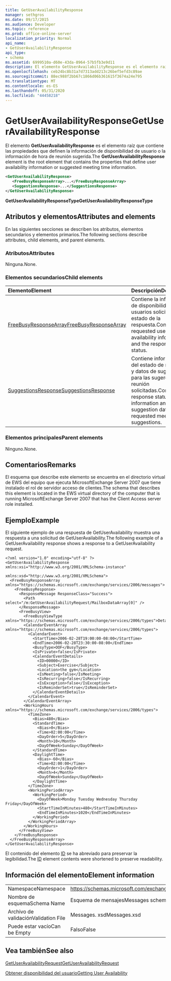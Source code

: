 ```yaml
---
title: GetUserAvailabilityResponse
manager: sethgros
ms.date: 09/17/2015
ms.audience: Developer
ms.topic: reference
ms.prod: office-online-server
localization_priority: Normal
api_name:
- GetUserAvailabilityResponse
api_type:
- schema
ms.assetid: 6999510a-d60e-43da-8964-57b5fb3e9d11
description: El elemento GetUserAvailabilityResponse es el elemento raíz que contiene las propiedades que definen la información de disponibilidad de usuario o la información de hora de reunión sugerida.
ms.openlocfilehash: ceb24bc8b31a7d7313add213c26bef5efd3c89ae
ms.sourcegitcommit: 88ec988f2bb67c1866d06b361615f3674a24e795
ms.translationtype: MT
ms.contentlocale: es-ES
ms.lasthandoff: 05/31/2020
ms.locfileid: "44458218"
---
```

# <a name="getuseravailabilityresponse"></a><span data-ttu-id="efcd9-103">GetUserAvailabilityResponse</span><span class="sxs-lookup"><span data-stu-id="efcd9-103">GetUserAvailabilityResponse</span></span>

<span data-ttu-id="efcd9-104">El elemento **GetUserAvailabilityResponse** es el elemento raíz que contiene las propiedades que definen la información de disponibilidad de usuario o la información de hora de reunión sugerida.</span><span class="sxs-lookup"><span data-stu-id="efcd9-104">The **GetUserAvailabilityResponse** element is the root element that contains the properties that define user availability information or suggested meeting time information.</span></span> 
  
```xml
<GetUserAvailabilityResponse>
   <FreeBusyResponseArray>...</FreeBusyResponseArray>
   <SuggestionsResponse>...</SuggestionsResponse>
</GetUserAvailabilityResponse>
```

 <span data-ttu-id="efcd9-105">**GetUserAvailabilityResponseType**</span><span class="sxs-lookup"><span data-stu-id="efcd9-105">**GetUserAvailabilityResponseType**</span></span>
## <a name="attributes-and-elements"></a><span data-ttu-id="efcd9-106">Atributos y elementos</span><span class="sxs-lookup"><span data-stu-id="efcd9-106">Attributes and elements</span></span>

<span data-ttu-id="efcd9-107">En las siguientes secciones se describen los atributos, elementos secundarios y elementos primarios.</span><span class="sxs-lookup"><span data-stu-id="efcd9-107">The following sections describe attributes, child elements, and parent elements.</span></span>
  
### <a name="attributes"></a><span data-ttu-id="efcd9-108">Atributos</span><span class="sxs-lookup"><span data-stu-id="efcd9-108">Attributes</span></span>

<span data-ttu-id="efcd9-109">Ninguna.</span><span class="sxs-lookup"><span data-stu-id="efcd9-109">None.</span></span>
  
### <a name="child-elements"></a><span data-ttu-id="efcd9-110">Elementos secundarios</span><span class="sxs-lookup"><span data-stu-id="efcd9-110">Child elements</span></span>

|<span data-ttu-id="efcd9-111">**Elemento**</span><span class="sxs-lookup"><span data-stu-id="efcd9-111">**Element**</span></span>|<span data-ttu-id="efcd9-112">**Descripción**</span><span class="sxs-lookup"><span data-stu-id="efcd9-112">**Description**</span></span>|
|:-----|:-----|
|[<span data-ttu-id="efcd9-113">FreeBusyResponseArray</span><span class="sxs-lookup"><span data-stu-id="efcd9-113">FreeBusyResponseArray</span></span>](freebusyresponsearray.md) <br/> |<span data-ttu-id="efcd9-114">Contiene la información de disponibilidad de los usuarios solicitados y el estado de la respuesta.</span><span class="sxs-lookup"><span data-stu-id="efcd9-114">Contains the requested users' availability information and the response status.</span></span>  <br/> |
|[<span data-ttu-id="efcd9-115">SuggestionsResponse</span><span class="sxs-lookup"><span data-stu-id="efcd9-115">SuggestionsResponse</span></span>](suggestionsresponse.md) <br/> |<span data-ttu-id="efcd9-116">Contiene información del estado de respuesta y datos de sugerencia para las sugerencias de reunión solicitadas.</span><span class="sxs-lookup"><span data-stu-id="efcd9-116">Contains response status information and suggestion data for requested meeting suggestions.</span></span>  <br/> |
   
### <a name="parent-elements"></a><span data-ttu-id="efcd9-117">Elementos principales</span><span class="sxs-lookup"><span data-stu-id="efcd9-117">Parent elements</span></span>

<span data-ttu-id="efcd9-118">Ninguno.</span><span class="sxs-lookup"><span data-stu-id="efcd9-118">None.</span></span>
  
## <a name="remarks"></a><span data-ttu-id="efcd9-119">Comentarios</span><span class="sxs-lookup"><span data-stu-id="efcd9-119">Remarks</span></span>

<span data-ttu-id="efcd9-120">El esquema que describe este elemento se encuentra en el directorio virtual de EWS del equipo que ejecuta MicrosoftExchange Server 2007 que tiene instalado el rol de servidor acceso de clientes.</span><span class="sxs-lookup"><span data-stu-id="efcd9-120">The schema that describes this element is located in the EWS virtual directory of the computer that is running MicrosoftExchange Server 2007 that has the Client Access server role installed.</span></span>
  
## <a name="example"></a><span data-ttu-id="efcd9-121">Ejemplo</span><span class="sxs-lookup"><span data-stu-id="efcd9-121">Example</span></span>

<span data-ttu-id="efcd9-122">El siguiente ejemplo de una respuesta de GetUserAvailability muestra una respuesta a una solicitud de GetUserAvailability.</span><span class="sxs-lookup"><span data-stu-id="efcd9-122">The following example of a GetUserAvailability response shows a response to a GetUserAvailability request.</span></span>
  
```
<?xml version="1.0" encoding="utf-8" ?>
<GetUserAvailabilityResponse xmlns:xsi="http://www.w3.org/2001/XMLSchema-instance"
                             xmlns:xsd="http://www.w3.org/2001/XMLSchema">
  <FreeBusyResponseArray xmlns="https://schemas.microsoft.com/exchange/services/2006/messages">
    <FreeBusyResponse>
      <ResponseMessage ResponseClass="Success">
        <Path select="/m:GetUserAvailabilityRequest/MailboxDataArray[0]" />
      </ResponseMessage>
      <FreeBusyView>
        <FreeBusyViewType xmlns="https://schemas.microsoft.com/exchange/services/2006/types">Detailed</FreeBusyViewType>
        <CalendarEventArray xmlns="https://schemas.microsoft.com/exchange/services/2006/types">
          <CalendarEvent>
            <StartTime>2006-02-28T19:00:00-08:00</StartTime>
            <EndTime>2006-02-28T23:30:00-08:00</EndTime>
            <BusyType>OOF</BusyType>
            <IsPrivate>false</IsPrivate>
            <CalendarEventDetails>
              <ID>00000</ID>
              <Subject>Exercise</Subject>
              <Location>the gym</Location>
              <IsMeeting>false</IsMeeting>
              <IsRecurring>false</IsRecurring>
              <IsException>false</IsException>
              <IsReminderSet>true</IsReminderSet>
            </CalendarEventDetails>
          </CalendarEvent>
        </CalendarEventArray>
        <WorkingHours xmlns="https://schemas.microsoft.com/exchange/services/2006/types">
          <TimeZone>
            <Bias>480</Bias>
            <StandardTime>
              <Bias>0</Bias>
              <Time>02:00:00</Time>
              <DayOrder>5</DayOrder>
              <Month>10</Month>
              <DayOfWeek>Sunday</DayOfWeek>
            </StandardTime>
            <DaylightTime>
              <Bias>-60</Bias>
              <Time>02:00:00</Time>
              <DayOrder>1</DayOrder>
              <Month>4</Month>
              <DayOfWeek>Sunday</DayOfWeek>
            </DaylightTime>
          </TimeZone>
          <WorkingPeriodArray>
            <WorkingPeriod>
              <DayOfWeek>Monday Tuesday Wednesday Thursday Friday</DayOfWeek>
              <StartTimeInMinutes>480</StartTimeInMinutes>
              <EndTimeInMinutes>1020</EndTimeInMinutes>
            </WorkingPeriod>
          </WorkingPeriodArray>
        </WorkingHours>
      </FreeBusyView>
    </FreeBusyResponse>
  </FreeBusyResponseArray>
</GetUserAvailabilityResponse>
```

<span data-ttu-id="efcd9-123">El contenido del elemento [ID](id.md) se ha abreviado para preservar la legibilidad.</span><span class="sxs-lookup"><span data-stu-id="efcd9-123">The [ID](id.md) element contents were shortened to preserve readability.</span></span> 
  
## <a name="element-information"></a><span data-ttu-id="efcd9-124">Información del elemento</span><span class="sxs-lookup"><span data-stu-id="efcd9-124">Element information</span></span>

|||
|:-----|:-----|
|<span data-ttu-id="efcd9-125">Namespace</span><span class="sxs-lookup"><span data-stu-id="efcd9-125">Namespace</span></span>  <br/> |https://schemas.microsoft.com/exchange/services/2006/messages  <br/> |
|<span data-ttu-id="efcd9-126">Nombre de esquema</span><span class="sxs-lookup"><span data-stu-id="efcd9-126">Schema Name</span></span>  <br/> |<span data-ttu-id="efcd9-127">Esquema de mensajes</span><span class="sxs-lookup"><span data-stu-id="efcd9-127">Messages schema</span></span>  <br/> |
|<span data-ttu-id="efcd9-128">Archivo de validación</span><span class="sxs-lookup"><span data-stu-id="efcd9-128">Validation File</span></span>  <br/> |<span data-ttu-id="efcd9-129">Messages. xsd</span><span class="sxs-lookup"><span data-stu-id="efcd9-129">Messages.xsd</span></span>  <br/> |
|<span data-ttu-id="efcd9-130">Puede estar vacío</span><span class="sxs-lookup"><span data-stu-id="efcd9-130">Can be Empty</span></span>  <br/> |<span data-ttu-id="efcd9-131">Falso</span><span class="sxs-lookup"><span data-stu-id="efcd9-131">False</span></span>  <br/> |
   
## <a name="see-also"></a><span data-ttu-id="efcd9-132">Vea también</span><span class="sxs-lookup"><span data-stu-id="efcd9-132">See also</span></span>



[<span data-ttu-id="efcd9-133">GetUserAvailabilityRequest</span><span class="sxs-lookup"><span data-stu-id="efcd9-133">GetUserAvailabilityRequest</span></span>](getuseravailabilityrequest.md)


[<span data-ttu-id="efcd9-134">Obtener disponibilidad del usuario</span><span class="sxs-lookup"><span data-stu-id="efcd9-134">Getting User Availability</span></span>](https://msdn.microsoft.com/library/d4133fcb-9b0f-4e6b-aadf-a389da83516a%28Office.15%29.aspx)

